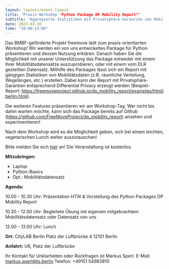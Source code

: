 ```yaml
---
layout: layouts/event.liquid
title: "Praxis-Workshop "Python Package DP Mobility Report""
subtitle: "Aggregierte Statistiken mit Privatsphäre-Garantien von Mobilitätsdatensätzen"
date: 2023-03-30
time: "10:00-13:00"
---
```


Das BMBF-geförderte Projekt freemove lädt zum praxis-orientierten Workshop! Wir werden ein von uns entwickeltes Package für Python präsentieren und dessen Nutzung erklären. Danach haben Sie die Möglichkeit mit unserer Unterstützung das Package entweder mit einem Ihrer Mobilitätsdatensätze auszuprobieren, oder mit einem vom DLR gestellten Datensatz. Mithilfe des Packages lässt sich ein Report mit gängigen Statistiken von Mobilitätsdaten (z.B. räumliche Verteilung, Wegelängen, etc.) erstellen. Dabei kann der Report mit Privatsphäre-Garantien entsprechend Differential Privacy erzeugt werden (Bespiel-Report: https://freemoveproject.github.io/dp_mobility_report/examples/html/berlin.html).

Die weiteren Features präsentieren wir am Workshop-Tag. Wer nicht bis dahin warten möchte, kann sich das Package bereits auf Github (https://github.com/FreeMoveProject/dp_mobility_report) ansehen und experimentieren!

Nach dem Workshop wird es die Möglichkeit geben, sich bei einem leichten, vegetarischen Lunch weiter auszutauschen!

Bitte melden Sie sich [hier](https://pretix.eu/citylabberlin/freemove/) an! Die Veranstaltung ist kostenlos.

**Mitzubringen:**
- Laptop
- Python-Basics
- Opt.: Mobilitätsdatensatz

**Agenda:**

10.00 - 10.30 Uhr: Präsentation HTW & Vorstellung des Python Packages DP Mobility Report

10.30 - 12.00 Uhr: Begleitete Übung mit eigenem mitgebrachtem Mobilitätsdatensatz oder Datensatz von uns

12.00 - 13.00 Uhr: Lunch

**Ort:**
CityLAB Berlin
Platz der Luftbrücke 4
12101 Berlin

**Anfahrt:**
U6, Platz der Luftbrücke

Ihr Kontakt für Unklarheiten oder Rückfragen ist Markus Sperl.
E-Mail: markus.sperl@ts.berlin
Telefon: +49151 54983810


